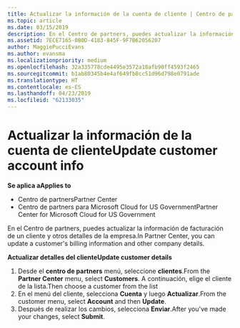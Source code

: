 ```yaml
---
title: Actualizar la información de la cuenta de cliente | Centro de partners
ms.topic: article
ms.date: 03/15/2019
description: En el Centro de partners, puedes actualizar la información de facturación de un cliente y otros detalles de la empresa.
ms.assetid: 7ECE7165-0B0D-4183-845F-9F7B62056207
author: MaggiePucciEvans
ms.author: evansma
ms.localizationpriority: medium
ms.openlocfilehash: 32a335778cde4495e3572a18afb90ff4593f2465
ms.sourcegitcommit: b1ab80345b4e4af649fb8cc51d96d798e0791ade
ms.translationtype: HT
ms.contentlocale: es-ES
ms.lasthandoff: 04/23/2019
ms.locfileid: "62133035"
---
```

# <a name="update-customer-account-info"></a><span data-ttu-id="c8671-103">Actualizar la información de la cuenta de cliente</span><span class="sxs-lookup"><span data-stu-id="c8671-103">Update customer account info</span></span>

<span data-ttu-id="c8671-104">**Se aplica a**</span><span class="sxs-lookup"><span data-stu-id="c8671-104">**Applies to**</span></span>

-  <span data-ttu-id="c8671-105">Centro de partners</span><span class="sxs-lookup"><span data-stu-id="c8671-105">Partner Center</span></span>
-  <span data-ttu-id="c8671-106">Centro de partners para Microsoft Cloud for US Government</span><span class="sxs-lookup"><span data-stu-id="c8671-106">Partner Center for Microsoft Cloud for US Government</span></span>


<span data-ttu-id="c8671-107">En el Centro de partners, puedes actualizar la información de facturación de un cliente y otros detalles de la empresa.</span><span class="sxs-lookup"><span data-stu-id="c8671-107">In Partner Center, you can update a customer's billing information and other company details.</span></span>

<span data-ttu-id="c8671-108">**Actualizar detalles del cliente**</span><span class="sxs-lookup"><span data-stu-id="c8671-108">**Update customer details**</span></span>

1.  <span data-ttu-id="c8671-109">Desde el **centro de partners** menú, seleccione **clientes**.</span><span class="sxs-lookup"><span data-stu-id="c8671-109">From the **Partner Center** menu, select **Customers**.</span></span> <span data-ttu-id="c8671-110">A continuación, elige el cliente de la lista.</span><span class="sxs-lookup"><span data-stu-id="c8671-110">Then choose a customer from the list</span></span>
2.  <span data-ttu-id="c8671-111">En el menú del cliente, selecciona **Cuenta** y luego **Actualizar**.</span><span class="sxs-lookup"><span data-stu-id="c8671-111">From the customer menu, select **Account** and then **Update**.</span></span>
3.  <span data-ttu-id="c8671-112">Después de realizar los cambios, selecciona **Enviar**.</span><span class="sxs-lookup"><span data-stu-id="c8671-112">After you've made your changes, select **Submit**.</span></span>

 

 



